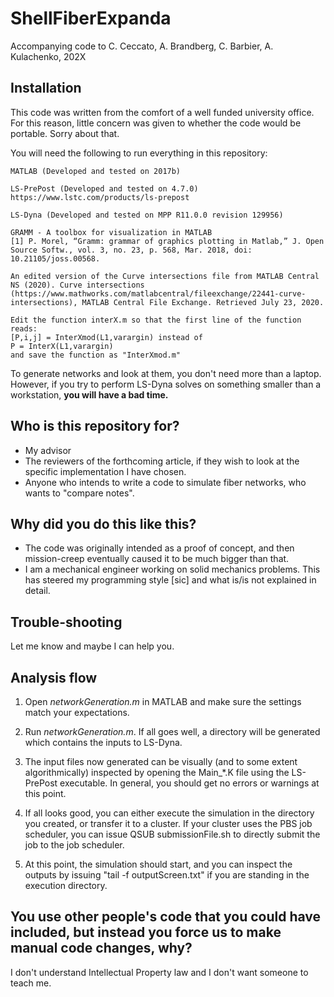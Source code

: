 # ShellFiberExpanda
Accompanying code to C. Ceccato, A. Brandberg, C. Barbier, A. Kulachenko, 202X


## Installation
This code was written from the comfort of a well funded university office. For this reason, little concern was given to whether the code would be portable. Sorry about that.

You will need the following to run everything in this repository:

    MATLAB (Developed and tested on 2017b)

    LS-PrePost (Developed and tested on 4.7.0)
    https://www.lstc.com/products/ls-prepost

    LS-Dyna (Developed and tested on MPP R11.0.0 revision 129956)

    GRAMM - A toolbox for visualization in MATLAB
    [1] P. Morel, “Gramm: grammar of graphics plotting in Matlab,” J. Open Source Softw., vol. 3, no. 23, p. 568, Mar. 2018, doi: 10.21105/joss.00568.

    An edited version of the Curve intersections file from MATLAB Central
    NS (2020). Curve intersections (https://www.mathworks.com/matlabcentral/fileexchange/22441-curve-intersections), MATLAB Central File Exchange. Retrieved July 23, 2020.

    Edit the function interX.m so that the first line of the function reads:
    [P,i,j] = InterXmod(L1,varargin) instead of
    P = InterX(L1,varargin)
    and save the function as "InterXmod.m"

To generate networks and look at them, you don't need more than a laptop. However, if you try to perform LS-Dyna solves on something smaller than a workstation, **you will have a bad time.**

## Who is this repository for?
- My advisor
- The reviewers of the forthcoming article, if they wish to look at the specific implementation I have chosen.
- Anyone who intends to write a code to simulate fiber networks, who wants to "compare notes".

## Why did you do this like this?
- The code was originally intended as a proof of concept, and then mission-creep eventually caused it to be much bigger than that.
- I am a mechanical engineer working on solid mechanics problems. This has steered my programming style [sic] and what is/is not explained in detail.



## Trouble-shooting
Let me know and maybe I can help you.

## Analysis flow

1. Open *networkGeneration.m* in MATLAB and make sure the settings match your expectations.

2. Run *networkGeneration.m*. If all goes well, a directory will be generated which contains the inputs to LS-Dyna. 

3. The input files now generated can be visually (and to some extent algorithmically) inspected by opening the Main_*.K file using the LS-PrePost executable. In general, you should get no errors or warnings at this point. 

4. If all looks good, you can either execute the simulation in the directory you created, or transfer it to a cluster. If your cluster uses the PBS job scheduler, you can issue QSUB submissionFile.sh to directly submit the job to the job scheduler.

5. At this point, the simulation should start, and you can inspect the outputs by issuing "tail -f outputScreen.txt" if you are standing in the execution directory.



## You use other people's code that you could have included, but instead you force us to make manual code changes, why?
I don't understand Intellectual Property law and I don't want someone to teach me.